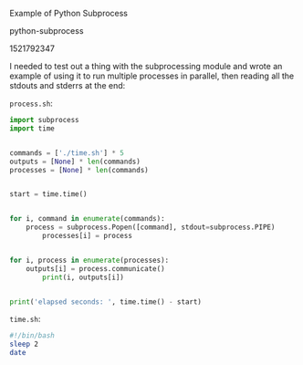 Example of Python Subprocess

python-subprocess

1521792347

I needed to test out a thing with the subprocessing module and wrote an
example of using it to run multiple processes in parallel, then reading
all the stdouts and stderrs at the end:

`process.sh`:

```python
import subprocess
import time


commands = ['./time.sh'] * 5
outputs = [None] * len(commands)
processes = [None] * len(commands)


start = time.time()


for i, command in enumerate(commands):
    process = subprocess.Popen([command], stdout=subprocess.PIPE)
        processes[i] = process


for i, process in enumerate(processes):
    outputs[i] = process.communicate()
        print(i, outputs[i])


print('elapsed seconds: ', time.time() - start)
```

`time.sh`:

```bash
#!/bin/bash
sleep 2
date
```
